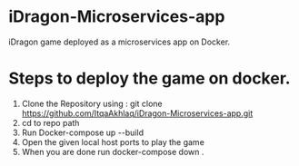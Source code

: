 # iDragon-Microservices-app
iDragon game deployed as a microservices app on Docker.

# Steps to deploy the game on docker.

1. Clone the Repository using : git clone https://github.com/ItqaAkhlaq/iDragon-Microservices-app.git
2. cd to repo path 
3. Run Docker-compose up --build
4. Open the given local host ports to play the game
5. When you are done run  docker-compose down .
